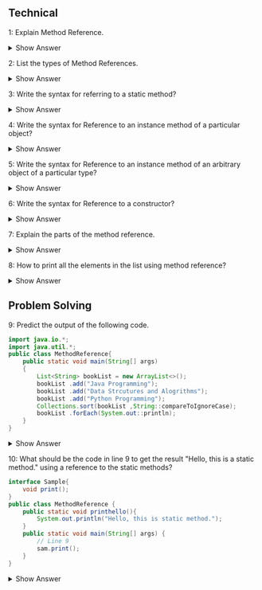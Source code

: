 ## Technical
1: Explain Method Reference.

<details><summary> Show Answer</summary>

It is to refer the method of functional interface. While using a lambda expression to refer to a method, we can use a method reference instead of a lambda expressison.

</details>

2: List the types of Method References.

<details><summary> Show Answer</summary>

- Reference to a static method.
- Reference to an instance method.
- Reference to an instance method of an arbitrary object of a particular type
- Reference to a constructor.

</details>

3: Write the syntax for referring to a static method?

<details><summary> Show Answer</summary>

- ContainingClass::staticMethodName
- We can refer to the static method by calling its name with the class where it resides.

</details>

4: Write the syntax for Reference to an instance method of a particular object?

<details><summary> Show Answer</summary>

- containingObject::instanceMethodName
- use the instance method name of the particular object name.

</details>

5: Write the syntax for Reference to an instance method of an arbitrary object of a particular type?

<details><summary> Show Answer</summary>

- We can mention the type with the instance method name of the object.
- 	ContainingType::methodName

</details>

6: Write the syntax for Reference to a constructor?

<details><summary> Show Answer</summary>

- ClassName::new
- new is the keyword to refer to the constructor with the class name.

</details>

 7: Explain the parts of the method reference.

 
<details><summary> Show Answer</summary>

- It has 2 parts. class/object and method/constructor.
- Separated by :: (double colons)
- No additional parameters passed in method reference.

</details>

8: How to print all the elements in the list using method reference?

<details><summary> Show Answer</summary>


 ``` java 
 list.forEach(System.out::println);  
 ``` 

- Here we are using the forEach method to display the elements one by one in the list.

</details>

## Problem Solving

9: Predict the output of the following code.

``` java
import java.io.*;
import java.util.*;
public class MethodReference{
    public static void main(String[] args)
    {
        List<String> bookList = new ArrayList<>();
        bookList .add("Java Programming");
        bookList .add("Data Strcutures and Alogrithms");
        bookList .add("Python Programming");
        Collections.sort(bookList ,String::compareToIgnoreCase);
        bookList .forEach(System.out::println);
    }
}
``` 

<details><summary> Show Answer</summary>

   Data Structures and Alogrithms<br>
   Java Programming<br>
   Python Programming
   -  This is an example of Reference to an instance method of an arbitrary object of a particular type.
   -  First, it will sort the list and apply compareToIgnoreCase to return the result.

</details>

10: What should be the code in line 9  to get the result "Hello, this is a static method." using a reference to the static methods?

``` java
interface Sample{  
    void print();  
}  
public class MethodReference {  
    public static void printhello(){  
        System.out.println("Hello, this is static method.");  
    }  
    public static void main(String[] args) {  
        // Line 9
        sam.print();  
    }  
}  
```
<details><summary> Show Answer</summary>
 
 ``` java

 Sample sam = MethodReference::printhello; 
 
 ```
 - Here the static method reference printhello() refers to its functional method print() in the interface Sample.

 </details>



